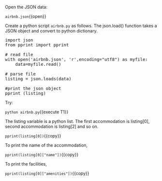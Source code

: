 
Open the JSON data: 

`airbnb.json`{{open}}


Create a python script `airbnb.py` as follows. 
The json.load() function takes a JSON object and convert to python dictionary.


<pre class="file" data-filename="airbnb.py" data-target="replace">
import json
from pprint import pprint

# read file
with open('airbnb.json', 'r',encoding="utf8") as myfile:
    data=myfile.read()

# parse file
listing = json.loads(data)

#print the json object
pprint (listing)
</pre>


Try:

`python airbnb.py`{{execute T1}}


The listing variable is a python list. The first accommodation is listing[0], second accommodation is listing[2] and so on.

`pprint(listing[0])`{{copy}}

To print the name of the accommodation, 

`pprint(listing[0]["name"])`{{copy}}


To print the facilities, 

`pprint(listing[0]["amenities"])`{{copy}}




